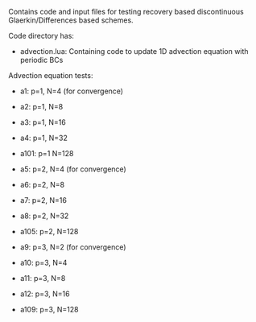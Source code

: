 Contains code and input files for testing recovery based discontinuous
Glaerkin/Differences based schemes.

Code directory has:

- advection.lua: Containing code to update 1D advection equation with
  periodic BCs

Advection equation tests:

- a1: p=1, N=4 (for convergence) 
- a2: p=1, N=8
- a3: p=1, N=16
- a4: p=1, N=32
- a101: p=1 N=128

- a5: p=2, N=4 (for convergence) 
- a6: p=2, N=8
- a7: p=2, N=16
- a8: p=2, N=32
- a105: p=2, N=128

- a9: p=3, N=2 (for convergence) 
- a10: p=3, N=4
- a11: p=3, N=8
- a12: p=3, N=16
- a109: p=3, N=128
